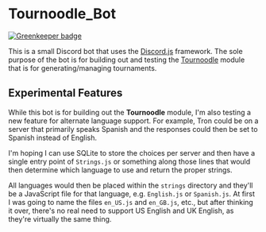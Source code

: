 # Tournoodle_Bot

[![Greenkeeper badge](https://badges.greenkeeper.io/Alcha/Tournoodle-Bot.svg)](https://greenkeeper.io/)

This is a small Discord bot that uses the [Discord.js][0] framework. The sole
purpose of the bot is for building out and testing the [Tournoodle][1] module
that is for generating/managing tournaments.

## Experimental Features

While this bot is for building out the **Tournoodle** module, I'm also testing
a new feature for alternate language support. For example, Tron could be on a
server that primarily speaks Spanish and the responses could then be set to
Spanish instead of English.

I'm hoping I can use SQLite to store the choices per server and then have a
single entry point of `Strings.js` or something along those lines that would
then determine which language to use and return the proper strings.

All languages would then be placed within the `strings` directory and they'll be
a JavaScript file for that language, e.g. `English.js` or `Spanish.js`. At first
I was going to name the files `en_US.js` and `en_GB.js`, etc., but after
thinking it over, there's no real need to support US English and UK English, as
they're virtually the same thing.

[0]: https://discord.js.org/#/
[1]: https://github.com/HF-Solutions/Tournoodle